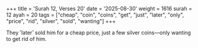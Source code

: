 +++
title = 'Surah 12, Verses 20'
date = '2025-08-30'
weight = 1616
surah = 12
ayah = 20
tags = ["cheap", "coin", "coins", "get", "just", "later", "only", "price", "rid", "silver", "sold", "wanting"]
+++

They ˹later˺ sold him for a cheap price, just a few silver coins—only wanting to get rid of him. 